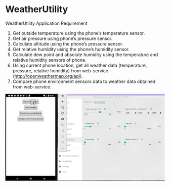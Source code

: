 # WeatherUtility

WeatherUtility Application Requirement  

1.	Get outside temperature using the phone’s temperature sensor.  
2.	Get air pressure using phone’s pressure sensor.  
3.	Calculate altitude using the phone’s pressure sensor.  
4.	Get relative humidity using the phone’s humidity sensor.  
5.	Calculate dew point and absolute humidity using the temperature and relative humidity sensors of phone.  
6.	Using current phone location, get all weather data (temperature, pressure, relative humidity) from web-service (http://openweathermap.org/api).  
7.	Compare phone environment sensors data to weather data obtained from web-service.

![gif](show_weatherutility.gif)